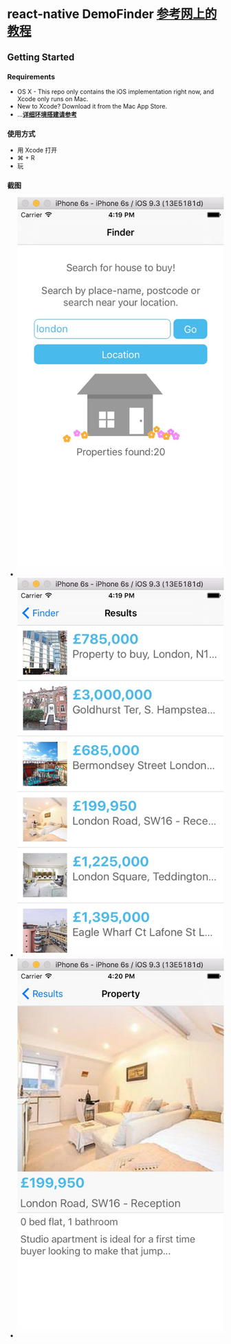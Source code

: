 # react-native DemoFinder [**参考网上的教程**](https://github.com/jawee/react-native-PropertyFinder)

## Getting Started

### Requirements
- OS X - This repo only contains the iOS implementation right now, and Xcode only runs on Mac.
- New to Xcode? Download it from the Mac App Store.
- ...**[详细环境搭建请参考](http://rplees.com/2016/01/14/react_native%E7%8E%AF%E5%A2%83%E6%90%AD%E5%BB%BA/)**

### 使用方式
- 用 Xcode 打开
- ⌘ + R
- 玩

### 截图
- ![screen1](screen1.png 'screen1 截图')
- ![screen2](screen2.png 'screen2 截图')
- ![screen3](screen3.png 'screen3 截图')